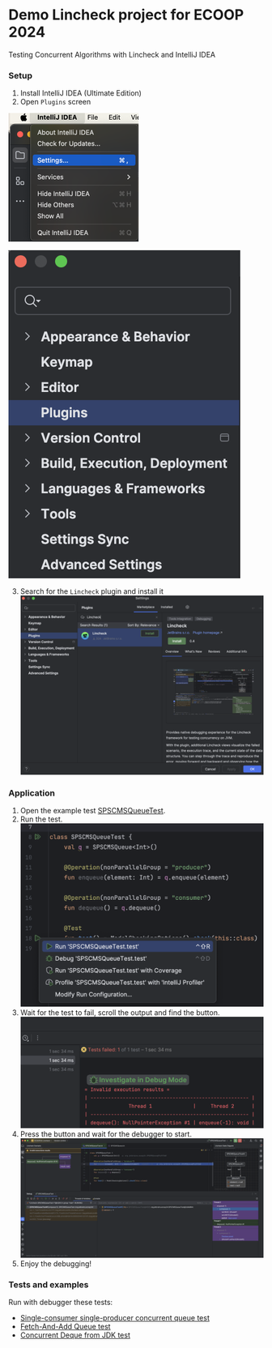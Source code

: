 # Demo Lincheck project for ECOOP 2024
Testing Concurrent Algorithms with Lincheck and IntelliJ IDEA

### Setup
1. Install IntelliJ IDEA (Ultimate Edition)
2. Open `Plugins` screen 

![](./img/step_1.png) 

![](./img/step_2.png)

3. Search for the `Lincheck` plugin and install it 
![](./img/step_3.png)

### Application
1. Open the example test [SPSCMSQueueTest](./src/test/kotlin/org/jetbrains/ecoop24/SPSCQueueTest.kt).
2. Run the test. 
![](./img/run_test.png)
3. Wait for the test to fail, scroll the output and find the button. 
![](./img/button.png)
4. Press the button and wait for the debugger to start. 
![](./img/debugger.png)
5. Enjoy the debugging!



### Tests and examples
Run with debugger these tests:
* [Single-consumer single-producer concurrent queue test](./src/test/kotlin/org/jetbrains/ecoop24/SPSCQueueTest.kt)
* [Fetch-And-Add Queue test](./src/test/kotlin/org/jetbrains/ecoop24/FaaQueueTest.kt)
* [Concurrent Deque from JDK test](./src/test/kotlin/org/jetbrains/ecoop24/ConcurrentDequeTest.kt)

